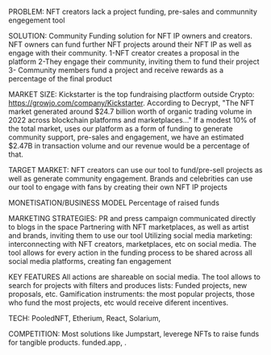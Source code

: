 PROBLEM: 
NFT creators lack a project funding, pre-sales and communnity engegement tool

SOLUTION: 
Community Funding solution for NFT IP owners and creators. 
NFT owners can fund further NFT projects around their NFT IP as well as engage with their community.
1-NFT creator creates a proposal in the platform
2-They engage their community, inviting them to fund their project
3- Community members fund a project and receive rewards as a percentage of the final product

MARKET SIZE: 
Kickstarter is the top fundraising plactform outside Crypto: https://growjo.com/company/Kickstarter. According to Decrypt, "The NFT market generated around $24.7 billion worth of organic trading volume in 2022 across blockchain platforms and marketplaces..." If a modest 10% of the total market, uses our platform as a form of funding to generate community support, pre-sales and engagement, we have an estimated $2.47B in transaction volume and our revenue would be a percentage of that.

TARGET MARKET: 
NFT creators can use our tool to fund/pre-sell projects as well as generate community engagement. 
Brands and celebrities can use our tool to engage with fans by creating their own NFT IP projects

MONETISATION/BUSINESS MODEL
Percentage of raised funds

MARKETING STRATEGIES: 
PR and press campaign communicated directly to blogs in the space
Partnering with NFT marketplaces, as well as artist and brands, inviting them to use our tool 
Utilizing social media marketing: interconnecting with NFT creators, marketplaces, etc on social media. The tool allows for every action in the funding process to be shared across all social media platforms, creating fan engagement

KEY FEATURES
All actions are shareable on social media. 
The tool allows to search for projects with filters and produces lists: Funded projects, new proposals, etc.
Gamification instruments: the most popular projects, those who fund the most projects, etc would receive diferent incentives.

TECH: 
PooledNFT, Etherium, React, Solarium, 

COMPETITION: 
Most solutions like Jumpstart, leverege NFTs to raise funds for tangible products. 
funded.app, 
.
